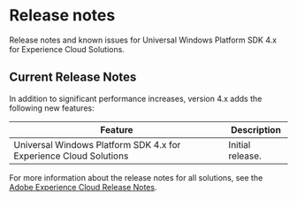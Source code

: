 # Release notes

Release notes and known issues for Universal Windows Platform SDK 4.x for Experience Cloud Solutions.

## Current Release Notes

In addition to significant performance increases, version 4.x adds the following new features: 

| Feature | Description |
|--- |--- |
|Universal Windows Platform SDK 4.x for Experience Cloud Solutions|Initial release.|

For more information about the release notes for all solutions, see the [Adobe Experience Cloud Release Notes](https://experienceleague.adobe.com/docs/release-notes/experience-cloud/current.html).
